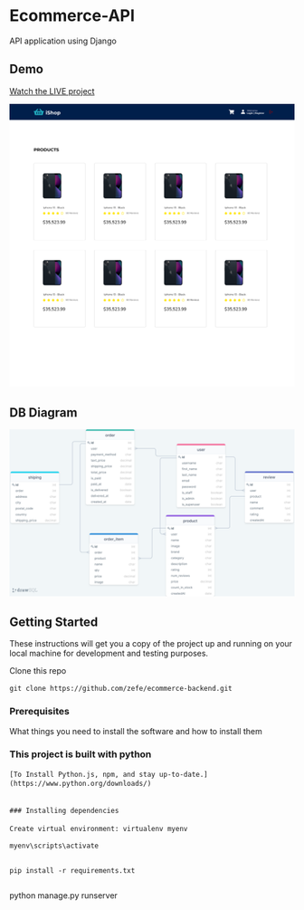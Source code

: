# Ecommerce-API
API application using Django

## Demo

[Watch the LIVE project ](https://ishopdemo.app/)


![iShop web app home](https://github.com/zefe/ecommerce-frontend/blob/main/src/assets/images/home.png)


## DB Diagram

![iShop web app home](https://github.com/zefe/ecommerce-backend/blob/main/static/images/ecommerce-api-sql.png)

## Getting Started

These instructions will get you a copy of the project up and running on your local machine for development and testing purposes.

Clone this repo

```
git clone https://github.com/zefe/ecommerce-backend.git
```

### Prerequisites

What things you need to install the software and how to install them


### This project is built with python

```
[To Install Python.js, npm, and stay up-to-date.](https://www.python.org/downloads/)


### Installing dependencies

Create virtual environment: virtualenv myenv

```
    myenv\scripts\activate
```

```
    pip install -r requirements.txt
```

```
python manage.py runserver
```
